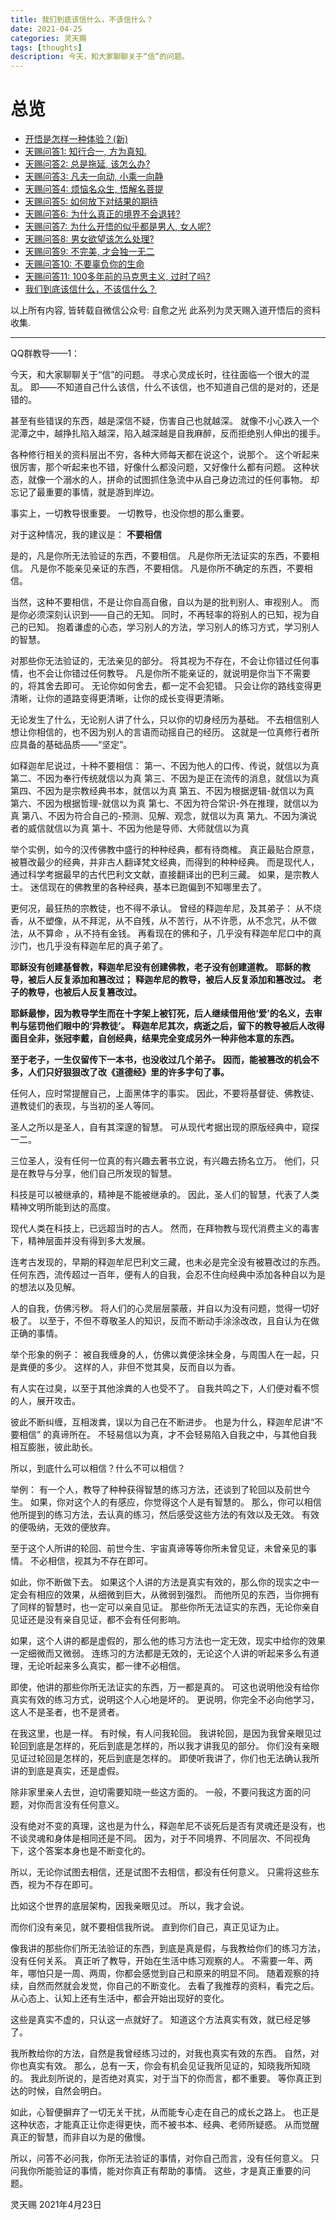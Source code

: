 ```yaml
---
title: 我们到底该信什么，不该信什么？
date: 2021-04-25
categories: 灵天赐
tags: [thoughts]
description: 今天，和大家聊聊关于“信”的问题。
---
```



# 总览
- [开悟是怎样一种体验？(新)](https://draapho.github.io/2021/04/05/2110-satori2/)
- [天赐问答1: 知行合一, 方为真知.](https://draapho.github.io/2021/04/14/2111-answer1/)
- [天赐问答2: 总是拖延, 该怎么办?](https://draapho.github.io/2021/04/15/2112-answer2/)
- [天赐问答3: 凡夫一向动, 小乘一向静](https://draapho.github.io/2021/04/16/2113-answer3/)
- [天赐问答4: 烦恼名众生, 悟解名菩提](https://draapho.github.io/2021/04/17/2114-answer4/)
- [天赐问答5: 如何放下对结果的期待](https://draapho.github.io/2021/04/18/2115-answer5/)
- [天赐问答6: 为什么真正的境界不会退转?](https://draapho.github.io/2021/04/19/2116-answer6/)
- [天赐问答7: 为什么开悟的似乎都是男人, 女人呢?](https://draapho.github.io/2021/04/20/2117-answer7/)
- [天赐问答8: 男女欲望该怎么处理?](https://draapho.github.io/2021/04/21/2118-answer8/)
- [天赐问答9: 不完美, 才会独一无二](https://draapho.github.io/2021/04/22/2119-answer9/)
- [天赐问答10: 不要辜负你的生命](https://draapho.github.io/2021/04/23/2120-answer10/)
- [天赐问答11: 100多年前的马克思主义, 过时了吗?](https://draapho.github.io/2021/04/24/2121-answer11/)
- [我们到底该信什么，不该信什么？](https://draapho.github.io/2021/04/25/2122-believe/)



以上所有内容, 皆转载自微信公众号: 自愈之光
此系列为灵天赐入道开悟后的资料收集.

------------------------
QQ群教导——1：

今天，和大家聊聊关于“信”的问题。
寻求心灵成长时，往往面临一个很大的混乱。
即——不知道自己什么该信，什么不该信，也不知道自己信的是对的，还是错的。

甚至有些错误的东西，越是深信不疑，伤害自己也就越深。
就像不小心跌入一个泥潭之中，越挣扎陷入越深，陷入越深越是自我麻醉，反而拒绝别人伸出的援手。

各种修行相关的资料层出不穷，各种大师每天都在说这个，说那个。
这个听起来很厉害，那个听起来也不错，好像什么都没问题，又好像什么都有问题。
这种状态，就像一个溺水的人，拼命的试图抓住急流中从自己身边流过的任何事物。
却忘记了最重要的事情，就是游到岸边。

事实上，一切教导很重要。
一切教导，也没你想的那么重要。

对于这种情况，我的建议是：
**不要相信**

是的，凡是你所无法验证的东西，不要相信。
凡是你所无法证实的东西，不要相信。
凡是你不能亲见亲证的东西，不要相信。
凡是你所不确定的东西，不要相信。

当然，这种不要相信，不是让你自高自傲，自以为是的批判别人、审视别人。
而是你必须深刻认识到——自己的无知。
同时，不再轻率的将别人的已知，视为自己的已知。
抱着谦虚的心态，学习别人的方法，学习别人的练习方式，学习别人的智慧。

对那些你无法验证的，无法亲见的部分。
将其视为不存在，不会让你错过任何事情，也不会让你错过任何教导。
凡是你所不能亲证的，就说明是你当下不需要的，将其舍去即可。
无论你如何舍去，都一定不会犯错。
只会让你的路线变得更清晰，让你的道路变得更清晰，让你的成长变得更清晰。

无论发生了什么，无论别人讲了什么，只以你的切身经历为基础。
不去相信别人想让你相信的，也不因为别人的言语而动摇自己的经历。
这就是一位真修行者所应具备的基础品质——“坚定”。

如释迦牟尼说过，十种不要相信：
第一、不因为他人的口传、传说，就信以为真
第二、不因为奉行传统就信以为真
第三、不因为是正在流传的消息，就信以为真
第四、不因为是宗教经典书本，就信以为真
第五、不因为根据逻辑-就信以为真
第六、不因为根据哲理-就信以为真
第七、不因为符合常识-外在推理，就信以为真
第八、不因为符合自己的-预测、见解、观念，就信以为真
第九、不因为演说者的威信就信以为真
第十、不因为他是导师、大师就信以为真

举个实例，如今的汉传佛教中盛行的种种经典，都有待商榷。
真正最贴合原意，被篡改最少的经典，并非古人翻译梵文经典，而得到的种种经典。
而是现代人，通过科学考据最早的古代巴利文文献，直接翻译出的巴利三藏。
如果，是宗教人士。
迷信现在的佛教里的各种经典，基本已跑偏到不知哪里去了。

更何况，最狂热的宗教徒，也不得不承认。
曾经的释迦牟尼，及其弟子：
从不烧香，从不塑像，从不拜泥，从不自残，从不苦行，从不许愿，从不念咒，从不做法，从不算命 ，从不持有金钱。
再看现在的佛和子，几乎没有释迦牟尼口中的真沙门，也几乎没有释迦牟尼的真子弟了。

**耶稣没有创建基督教，释迦牟尼没有创建佛教，老子没有创建道教。**
**耶稣的教导，被后人反复添加和篡改过；**
**释迦牟尼的教导，被后人反复添加和篡改过。**
**老子的教导，也被后人反复篡改过。**

**耶稣最惨，因为教导学生而在十字架上被钉死，后人继续借用他‘爱’的名义，去审判与惩罚他们眼中的‘异教徒’。**
**释迦牟尼其次，病逝之后，留下的教导被后人改得面目全非，张冠李戴，自创经典，结果完全变成另外一种非他本意的东西。**

**至于老子，一生仅留传下一本书，也没收过几个弟子。**
**因而，能被篡改的机会不多，人们只好狠狠改了改《道德经》里的许多字句了事。**

任何人，应时常提醒自己，上面黑体字的事实。
因此，不要将基督徒、佛教徒、道教徒们的表现，与当初的圣人等同。

圣人之所以是圣人，自有其深邃的智慧。
可从现代考据出现的原版经典中，窥探一二。

三位圣人，没有任何一位真的有兴趣去著书立说，有兴趣去扬名立万。
他们，只是在教导与分享，他们自己所发现的智慧。

科技是可以被继承的，精神是不能被继承的。
因此，圣人们的智慧，代表了人类精神文明所能到达的高度。

现代人类在科技上，已远超当时的古人。
然而，在拜物教与现代消费主义的毒害下，精神层面并没有得到多大发展。

连考古发现的，早期的释迦牟尼巴利文三藏，也未必是完全没有被篡改过的东西。
任何东西，流传超过一百年，便有人的自我，会忍不住向经典中添加各种自以为是的想法以及见解。

人的自我，仿佛污秽。
将人们的心灵层层蒙蔽，并自以为没有问题，觉得一切好极了。
以至于，不但不尊敬圣人的知识，反而不断动手涂涂改改，且自认为在做正确的事情。

举个形象的例子：
被自我缠身的人，仿佛以粪便涂抹全身，与周围人在一起，只是粪便的多少。
这样的人，非但不觉其臭，反而自以为香。

有人实在过臭，以至于其他涂粪的人也受不了。
自我共鸣之下，人们便对看不惯的人，展开攻击。

彼此不断纠缠，互相泼粪，误以为自己在不断进步。
也是为什么，释迦牟尼讲“不要相信” 的真谛所在。
不轻易信以为真，才不会轻易陷入自我之中，与其他自我相互膨胀，彼此助长。

所以，到底什么可以相信？什么不可以相信？

举例：
有一个人，教导了种种获得智慧的练习方法，还谈到了轮回以及前世今生。
如果，你对这个人的有感应，你觉得这个人是有智慧的。
那么，你可以相信他所提到的练习方法，去认真的练习，然后感受这些方法的有效以及无效。
有效的便吸纳，无效的便放弃。

至于这个人所讲的轮回、前世今生、宇宙真谛等等你所未曾见证，未曾亲见的事情。
不必相信，视其为不存在即可。

如此，你不断做下去。
如果这个人讲的方法是真实有效的，那么你的现实之中一定会有相应的效果，从细微到巨大，从微弱到强烈。
而他所见的东西，当你拥有了同样的智慧时，也一定可以亲自见证。
那些你所无法证实的东西，无论你亲自见证还是没有亲自见证，都不会有任何影响。

如果，这个人讲的都是虚假的，那么他的练习方法也一定无效，现实中给你的效果一定细微而又微弱。
连练习的方法都是无效的，无论这个人讲的听起来多么有道理，无论听起来多么真实，都一律不必相信。

即使，他讲的那些你所无法证实的东西，万一都是真的。
可这也说明他没有给你真实有效的练习方式，说明这个人心地是坏的。
更说明，你完全不必向他学习，这人不是圣者，也不是贤者。

在我这里，也是一样。
有时候，有人问我轮回。
我讲轮回，是因为我曾亲眼见过轮回到底是怎样的，死后到底是怎样的，所以我才讲我见的部分。
你们没有亲眼见证过轮回是怎样的，死后到底是怎样的。
即使听我讲了，你们也无法确认我所讲的到底是真实，还是虚假。

除非家里亲人去世，迫切需要知晓一些这方面的。
一般，不要问我这方面的问题，对你而言没有任何意义。

没有绝对不变的真理，这也是为什么，释迦牟尼不谈死后是否有灵魂还是没有，也不谈灵魂和身体是相同还是不同。
因为，对于不同境界、不同层次、不同视角下，这个答案本身也是不断变化的。

所以，无论你试图去相信，还是试图不去相信，都没有任何意义。
只需将这些东西，视为不存在即可。

比如这个世界的底层架构，因我亲眼见过。
所以，我才会说。

而你们没有亲见，就不要相信我所说。
直到你们自己，真正见证为止。

像我讲的那些你们所无法验证的东西，到底是真是假，与我教给你们的练习方法，没有任何关系。
真正听了教导，开始在生活中练习观察的人。
不需要一年、两年，哪怕只是一周、两周，你都会感觉到自己和原来的明显不同。
随着观察的持续，自然而然就会发觉，你自己的不断变化。
去看了我推荐的资料，看完之后。
从心态上、认知上还有生活中，都会开始出现好的变化。

这些是真实不虚的，只认这一点就好了。
知道这个方法真实有效，就已经足够了。

我所教给你的方法，自然是我曾经练习过的，对我也真实有效的东西。
自然，对你也真实有效。
那么，总有一天，你会有机会见证我所见证的，知晓我所知晓的。
我此刻所说的，是否绝对真实，对于当下的你而言，都不重要。
等你真正到达的时候，自然会明白。

如此，心智便摒弃了一切无关干扰，从而能专心走在自己的成长之路上。
也正是这种状态，才能真正让你走得更快，而不被书本、经典、老师所疑惑。
从而觉醒真正的智慧，而非自以为是的傲慢。

所以，问答不必问我，你所无法验证的事情，对你自己而言，没有任何意义。
只问我你所能验证的事情，能对你真正有帮助的事情。
这些，才是真正重要的问题。


灵天赐
2021年4月23日
